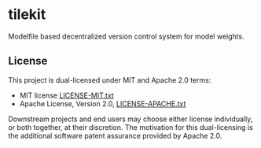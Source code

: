 # tilekit
Modelfile based decentralized version control system for model weights.

## License

This project is dual-licensed under MIT and Apache 2.0 terms:

- MIT license [LICENSE-MIT.txt](https://github.com/tileslauncher/tilekit/blob/main/LICENSE-MIT.txt)
- Apache License, Version 2.0, [LICENSE-APACHE.txt](https://github.com/tileslauncher/tilekit/blob/main/LICENSE-APACHE.txt)

Downstream projects and end users may choose either license individually, or both together, at their discretion. The motivation for this dual-licensing is the additional software patent assurance provided by Apache 2.0.